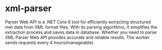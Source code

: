 # xml-parser

Parser Web API is a .NET Core 6 tool for efficiently extracting structured met data from XML format files. With its parsing algorithms, it simplifies the extraction process and saves data in database. Whether you need to parse XML Parser Web API provides accurate and reliable results. The worker sends requests every 4 hours(manageable).

